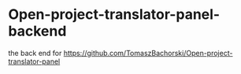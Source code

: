 # Open-project-translator-panel-backend
the back end for https://github.com/TomaszBachorski/Open-project-translator-panel
